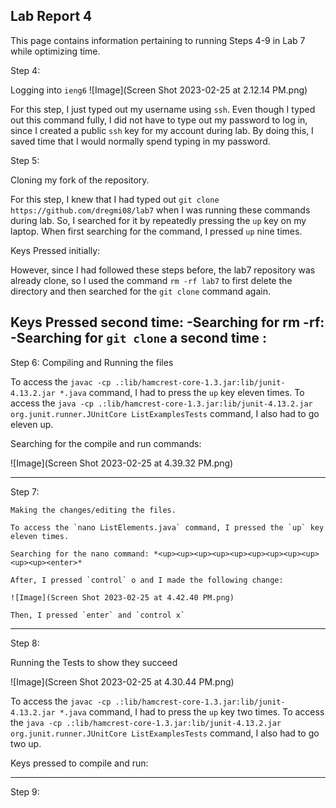 __Lab Report 4__
---
This page contains information pertaining to running Steps 4-9 in Lab 7 while optimizing time.


Step 4:

Logging into `ieng6`
![Image](Screen Shot 2023-02-25 at 2.12.14 PM.png)

For this step, I just typed out my username using `ssh`. Even though I typed out this command fully, I did not have to type out my password to log in, since I created a public `ssh` key for my account during lab. By doing this, I saved time that I would normally spend typing in my password.

Step 5:

Cloning my fork of the repository.

For this step, I knew that I had typed out `git clone https://github.com/dregmi08/lab7` when I was running these commands during lab. So, I searched for it by repeatedly pressing the `up` key on my laptop. When first searching for the command, I pressed `up` nine times. 

Keys Pressed initially: *<up><up><up><up><up><up><up><up><up><enter>*
  
 However, since I had followed these steps before, the lab7 repository was already clone, so I used the command `rm -rf lab7` to first delete the directory and then searched for the `git clone` command again.
  
  Keys Pressed second time:
    -Searching for rm -rf: *<up><up><up><up><up><up><up><up><up><up><up><enter>*
    -Searching for `git clone` a second time : *<up><up><enter>*
---
Step 6:
  Compiling and Running the files
  
  To access the `javac -cp .:lib/hamcrest-core-1.3.jar:lib/junit-4.13.2.jar *.java` command, I had to press the `up` key eleven times. To access the 
  `java -cp .:lib/hamcrest-core-1.3.jar:lib/junit-4.13.2.jar org.junit.runner.JUnitCore ListExamplesTests` command, I also had to go eleven up. 
  
  Searching for the compile and run commands: *<up><up><up><up><up><up><up><up><up><up><up><enter>*
  
  ![Image](Screen Shot 2023-02-25 at 4.39.32 PM.png)

  
  ---

  Step 7:
  
    Making the changes/editing the files.
  
    To access the `nano ListElements.java` command, I pressed the `up` key eleven times.
  
    Searching for the nano command: *<up><up><up><up><up><up><up><up><up><up><up><enter>*
  
    After, I pressed `control` o and I made the following change:
  
    ![Image](Screen Shot 2023-02-25 at 4.42.40 PM.png)
  
    Then, I pressed `enter` and `control x`
  

  ---
  Step 8:
  
  Running the Tests to show they succeed
  
  ![Image](Screen Shot 2023-02-25 at 4.30.44 PM.png)

  To access the `javac -cp .:lib/hamcrest-core-1.3.jar:lib/junit-4.13.2.jar *.java` command, I had to press the `up` key two times. To access the 
  `java -cp .:lib/hamcrest-core-1.3.jar:lib/junit-4.13.2.jar org.junit.runner.JUnitCore ListExamplesTests` command, I also had to go two up. 
  
  Keys pressed to compile and run: *<up><up><enter>*
  
  ---
  Step 9:
